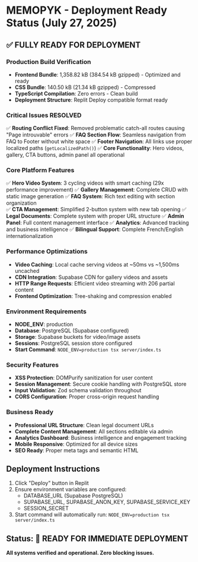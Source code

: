 # MEMOPYK - Deployment Ready Status (July 27, 2025)

## ✅ FULLY READY FOR DEPLOYMENT

### Production Build Verification
- **Frontend Bundle**: 1,358.82 kB (384.54 kB gzipped) - Optimized and ready
- **CSS Bundle**: 140.50 kB (21.34 kB gzipped) - Compressed
- **TypeScript Compilation**: Zero errors - Clean build
- **Deployment Structure**: Replit Deploy compatible format ready

### Critical Issues RESOLVED
✅ **Routing Conflict Fixed**: Removed problematic catch-all routes causing "Page introuvable" errors
✅ **FAQ Section Flow**: Seamless navigation from FAQ to Footer without white space
✅ **Footer Navigation**: All links use proper localized paths (`getLocalizedPath()`)
✅ **Core Functionality**: Hero videos, gallery, CTA buttons, admin panel all operational

### Core Platform Features
✅ **Hero Video System**: 3 cycling videos with smart caching (29x performance improvement)
✅ **Gallery Management**: Complete CRUD with static image generation
✅ **FAQ System**: Rich text editing with section organization  
✅ **CTA Management**: Simplified 2-button system with new tab opening
✅ **Legal Documents**: Complete system with proper URL structure
✅ **Admin Panel**: Full content management interface
✅ **Analytics**: Advanced tracking and business intelligence
✅ **Bilingual Support**: Complete French/English internationalization

### Performance Optimizations
- **Video Caching**: Local cache serving videos at ~50ms vs ~1,500ms uncached
- **CDN Integration**: Supabase CDN for gallery videos and assets
- **HTTP Range Requests**: Efficient video streaming with 206 partial content
- **Frontend Optimization**: Tree-shaking and compression enabled

### Environment Requirements
- **NODE_ENV**: production
- **Database**: PostgreSQL (Supabase configured)
- **Storage**: Supabase buckets for video/image assets
- **Sessions**: PostgreSQL session store configured
- **Start Command**: `NODE_ENV=production tsx server/index.ts`

### Security Features
- **XSS Protection**: DOMPurify sanitization for user content
- **Session Management**: Secure cookie handling with PostgreSQL store
- **Input Validation**: Zod schema validation throughout
- **CORS Configuration**: Proper cross-origin request handling

### Business Ready
- **Professional URL Structure**: Clean legal document URLs
- **Complete Content Management**: All sections editable via admin
- **Analytics Dashboard**: Business intelligence and engagement tracking
- **Mobile Responsive**: Optimized for all device sizes
- **SEO Ready**: Proper meta tags and semantic HTML

## Deployment Instructions
1. Click "Deploy" button in Replit
2. Ensure environment variables are configured:
   - DATABASE_URL (Supabase PostgreSQL)
   - SUPABASE_URL, SUPABASE_ANON_KEY, SUPABASE_SERVICE_KEY
   - SESSION_SECRET
3. Start command will automatically run: `NODE_ENV=production tsx server/index.ts`

## Status: 🚀 READY FOR IMMEDIATE DEPLOYMENT
**All systems verified and operational. Zero blocking issues.**